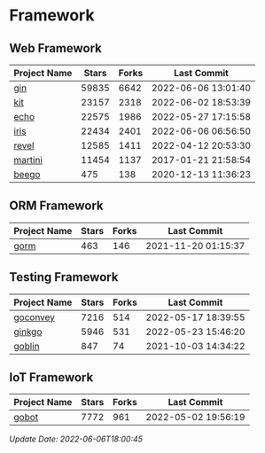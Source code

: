 # Framework

## Web Framework
| Project Name | Stars | Forks | Last Commit |
| ------------ | ----- | ----- | ----------- |
| [gin](https://github.com/gin-gonic/gin) | 59835 | 6642 | 2022-06-06 13:01:40 |
| [kit](https://github.com/go-kit/kit) | 23157 | 2318 | 2022-06-02 18:53:39 |
| [echo](https://github.com/labstack/echo) | 22575 | 1986 | 2022-05-27 17:15:58 |
| [iris](https://github.com/kataras/iris) | 22434 | 2401 | 2022-06-06 06:56:50 |
| [revel](https://github.com/revel/revel) | 12585 | 1411 | 2022-04-12 20:53:30 |
| [martini](https://github.com/go-martini/martini) | 11454 | 1137 | 2017-01-21 21:58:54 |
| [beego](https://github.com/astaxie/beego) | 475 | 138 | 2020-12-13 11:36:23 |

## ORM Framework
| Project Name | Stars | Forks | Last Commit |
| ------------ | ----- | ----- | ----------- |
| [gorm](https://github.com/jinzhu/gorm) | 463 | 146 | 2021-11-20 01:15:37 |

## Testing Framework
| Project Name | Stars | Forks | Last Commit |
| ------------ | ----- | ----- | ----------- |
| [goconvey](https://github.com/smartystreets/goconvey) | 7216 | 514 | 2022-05-17 18:39:55 |
| [ginkgo](https://github.com/onsi/ginkgo) | 5946 | 531 | 2022-05-23 15:46:20 |
| [goblin](https://github.com/franela/goblin) | 847 | 74 | 2021-10-03 14:34:22 |

## IoT Framework
| Project Name | Stars | Forks | Last Commit |
| ------------ | ----- | ----- | ----------- |
| [gobot](https://github.com/hybridgroup/gobot) | 7772 | 961 | 2022-05-02 19:56:19 |

*Update Date: 2022-06-06T18:00:45*